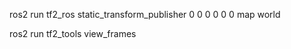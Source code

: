 ros2 run tf2_ros static_transform_publisher 0 0 0 0 0 0 map world


ros2 run tf2_tools view_frames

